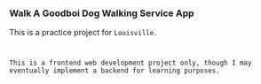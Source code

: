 ### Walk A Goodboi Dog Walking Service App

This is a practice project for <CODE>Louisville.

This is a frontend web development project only, though I may eventually implement a backend for learning purposes. 